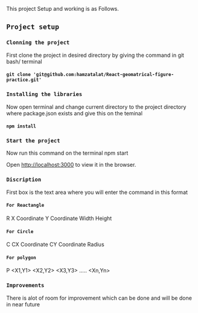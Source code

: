This project Setup and working is as Follows.

## `Project setup `

### `Clonning the project` 

First clone the project in desired directory by giving the command in git bash/ terminal 
#### `git clone 'git@github.com:hamzatalat/React-geomatrical-figure-practice.git'`

### `Installing the libraries` 
Now open terminal and change current directory to the project directory where package.json exists
and give this on the teminal 

#### `npm install`

### `Start the project` 
Now run this command on the terminal 
npm start

Open [http://localhost:3000](http://localhost:3000) to view it in the browser.


### `Discription`

First box is the text area where you will enter the command in this format 

#### `For Reactangle` 
R X Coordinate Y Coordinate Width Height
  
#### `For Circle`
C CX Coordinate CY Coordinate Radius
  
#### `For polygon`
P <X1,Y1> <X2,Y2> <X3,Y3> ..... <Xn,Yn>

### `Improvements`
There is alot of room for improvement which can be done and will be done in near future

